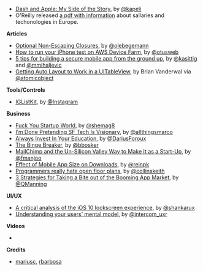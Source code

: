* [Dash and Apple: My Side of the Story](https://blog.kapeli.com/dash-and-apple-my-side-of-the-story), by [@kapeli](https://twitter.com/kapeli)
* O'Reilly released [a pdf with information](http://www.oreilly.com/programming/free/files/2016-european-software-development-salary-survey.pdf) about sallaries and techonologies in Europe.

**Articles**

* [Optional Non-Escaping Closures](https://oleb.net/blog/2016/10/optional-non-escaping-closures/), by [@olebegemann](https://twitter.com/olebegemann)
* [How to run your iPhone test on AWS Device Farm](http://www.mobdesignapps.fr/blog/2016/9/17/running-your-test-on-aws-device-farm), by [@otusweb](https://twitter.com/otusweb)
* [5 tips for building a secure mobile app from the ground up](http://appdevelopermagazine.com/4485/2016/10/5/Security-First:-5-tips-for-building-a-secure-mobile-app-from-the-ground-up), by [@kasittig](https://twitter.com/kasittig) and [@mmihaljevic](https://twitter.com/mmihaljevic)
* [Getting Auto Layout to Work in a UITableView](https://spin.atomicobject.com/2016/10/12/auto-layout-uitableview/), by Brian Vanderwal via [@atomicobject](https://twitter.com/atomicobject)


**Tools/Controls**

* [IGListKit](https://engineering.instagram.com/open-sourcing-iglistkit-3d66f1e4e9aa#.h2hdqsa0d), by [@Instagram](https://github.com/Instagram)

**Business**

* [Fuck You Startup World](https://medium.com/@shemag8/fuck-you-startup-world-ab6cc72fad0e#.fh6ck0tux), by [@shemag8](https://twitter.com/shemag8) 
* [I’m Done Pretending SF Tech Is Visionary](https://medium.com/startup-grind/im-done-pretending-sf-tech-is-visionary-9d0e91bfacfb#.p6lalqgt6), by [@allthingsmarco](https://twitter.com/allthingsmarco)
* [Always Invest In Your Education](https://medium.com/art-of-practicality/always-invest-in-your-education-8d36273e7ec1#.cjic93loc), by [@DariusForoux](https://twitter.com/DariusForoux)
* [The Binge Breaker](http://www.theatlantic.com/magazine/archive/2016/11/the-binge-breaker/501122/), by [@bbosker](https://twitter.com/bbosker)
* [MailChimp and the Un-Silicon Valley Way to Make It as a Start-Up](http://mobile.nytimes.com/2016/10/06/technology/mailchimp-and-the-un-silicon-valley-way-to-make-it-as-a-start-up.html), by [@fmanjoo](https://twitter.com/fmanjoo)
* [Effect of Mobile App Size on Downloads](https://segment.com/blog/mobile-app-size-effect-on-downloads/), by [@reinpk](https://twitter.com/reinpk)
* [Programmers really hate open floor plans](http://qz.com/806583/programmers-hate-open-floor-plans/), by [@collinskeith](https://twitter.com/collinskeith)
* [3 Strategies for Taking a Bite out of the Booming App Market](https://www.entrepreneur.com/article/280098), by [@QManning](https://twitter.com/QManning)

**UI/UX**

* [A critical analysis of the iOS 10 lockscreen experience](https://uxdesign.cc/a-critical-analysis-of-the-ios-10-lockscreen-experience-726ddfba3c1a#.b88eoiqhf), by [@shankarux](https://uxdesign.cc/@shankarux)
* [Understanding your users’ mental model](https://blog.intercom.com/understanding-your-users-mental-model/), by [@intercom_uxr](https://twitter.com/intercom_uxr)

**Videos**

*

**Credits**

* [mariusc](https://mariusc.github.com), [rbarbosa](https://github.com/rbarbosa)
